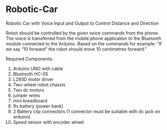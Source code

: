 # Robotic-Car
Robotic Car with Voice Input and Output to Control Distance and Direction

Robot should be controlled by the given voice commands from the phone. The voice is transferred from the mobile phone application to the 
Bluetooth module connected to the Arduino. Based on the commands for example: 
"If we say “10 forward” the robot should move 10 centimetres forward." 

Required Components:
1.	Arduino UNO with cable
2.	Bluetooth HC-05
3.	L293D motor driver
4.	Two-wheel robot chassis
5.	Two dc motors
6.	jumper wires
7.	mini breadboard
8.	9v battery (power bank)
9.	2 Battery clip connectors (1 connector must be suitable with dc jack on arduino)
10.	Speed sensor with encoder wheel
